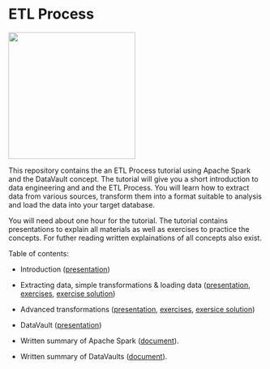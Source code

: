 # ETL Process

[<img src=https://upload.wikimedia.org/wikipedia/commons/f/f7/Hochschule_Mannheim_logo.svg width="250"/>](https://upload.wikimedia.org/wikipedia/commons/f/f7/Hochschule_Mannheim_logo.svg)

This repository contains the an ETL Process tutorial using Apache Spark and the DataVault
concept. The tutorial will give you a short introduction to data engineering and and the
ETL Process. You will learn how to extract data from various sources, transform them into
a format suitable to analysis and load the data into your target database.

You will need about one hour for the tutorial. The tutorial contains presentations to
explain all materials as well as exercises to practice the concepts. For futher reading
written explainations of all concepts also exist.

Table of contents:
- Introduction ([presentation](./Pr%C3%A4sentationen/01-Einf%C3%BChrung/))
- Extracting data, simple transformations & loading data ([presentation](./Pr%C3%A4sentationen/02-Einfache%20Transformationen/Vortrag%202-Einfache%20Transformationen%20(mit_Daten_der_Geschichte).pdf), [exercises](./Pr%C3%A4sentationen/02-Einfache%20Transformationen/%C3%9Cbungsaufgaben.ipynb), [exercise solution](./Pr%C3%A4sentationen/02-Einfache%20Transformationen/Loesung_zu_Uebungsaufgaben.ipynb))
- Advanced transformations ([presentation](./Pr%C3%A4sentationen/03-Fortgeschrittene%20Transformationen/Pr%C3%A4sentation/Pyspark_advaced.pptx), [exercises](./Pr%C3%A4sentationen/03-Fortgeschrittene%20Transformationen/Uebungen_Pyspark_Advanced.ipynb), [exersice solution](./Pr%C3%A4sentationen/03-Fortgeschrittene%20Transformationen/Loesung_Uebungen_Teil3.ipynb))
- DataVault ([presentation](./Pr%C3%A4sentationen/04-DataVault/DataVault.pdf))

- Written summary of Apache Spark ([document](./PySparkTutorial.ipynb)).
- Written summary of DataVaults ([document](./DataVault.ipynb)).
